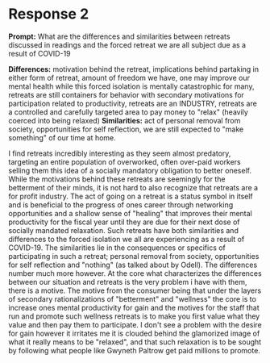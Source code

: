 # Response 2

**Prompt:** What are the differences and similarities between retreats discussed in readings and the forced retreat we are all subject due as a result of COVID-19

**Differences:** motivation behind the retreat, implications behind partaking in either form of retreat, amount of freedom we have, one may improve our mental health while this forced isolation is mentally catastrophic for many, retreats are still containers for behavior with secondary motivations for participation related to productivity, retreats are an INDUSTRY, retreats are a controlled and carefully targeted area to pay money to "relax" (heavily coerced into being relaxed)
**Similarities:** act of personal removal from society, opportunities for self reflection, we are still expected to "make something" of our time at home.

I find retreats incredibly interesting as they seem almost predatory, targeting an entire population of overworked, often over-paid workers selling them this idea of a socially mandatory obligation to better oneself. While the motivations behind these retreats are seemingly for the betterment of their minds, it is not hard to also recognize that retreats are a for profit industry. The act of going on a retreat is a status symbol in itself and is beneficial to the progress of ones career through networking opportunities and a shallow sense of "healing" that improves their mental productivity for the fiscal year until they are due for their next dose of socially mandated relaxation. Such retreats have both similarities and differences to the forced isolation we all are experiencing as a result of COVID-19. The similarities lie in the consequences or specifics of participating in such a retreat; personal removal from society, opportunities for self reflection and "nothing" (as talked about by Odell). The differences number much more however. At the core what characterizes the differences between our situation and retreats is the very problem i have with them, there is a motive. The motive from the consumer being that under the layers of secondary rationalizations of "betterment" and "wellness" the core is to increase ones mental productivity for gain and the motives for the staff that run and promote such wellness retreats is to make you first value what they value and then pay them to participate. I don't see a problem with the desire for gain however it irritates me it is clouded behind the glamorized image of what it really means to be "relaxed", and that such relaxation is to be sought by following what people like Gwyneth Paltrow get paid millions to promote.